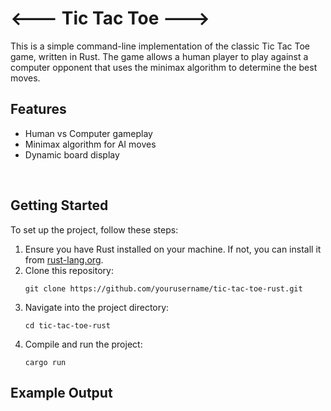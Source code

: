 <!DOCTYPE html>
<html lang="en">
<head>
</head>
<body>
    <h1><--- Tic Tac Toe ---></h1>
    <p>This is a simple command-line implementation of the classic Tic Tac Toe game, written in Rust. The game allows a human player to play against a computer opponent that uses the minimax algorithm to determine the best moves.</p>
    <h2>Features</h2>
    <ul>
        <li>Human vs Computer gameplay</li>
        <li>Minimax algorithm for AI moves</li>
        <li>Dynamic board display</li>
    </ul>
    <br>
    <h2>Getting Started</h2>
    <p>To set up the project, follow these steps:</p>
    <ol>
        <li>Ensure you have Rust installed on your machine. If not, you can install it from <a href="https://www.rust-lang.org/tools/install">rust-lang.org</a>.</li>
        <li>Clone this repository:</li>
        <pre><code>git clone https://github.com/yourusername/tic-tac-toe-rust.git</code></pre>
        <li>Navigate into the project directory:</li>
        <pre><code>cd tic-tac-toe-rust</code></pre>
        <li>Compile and run the project:</li>
        <pre><code>cargo run</code></pre>
    </ol>
    <h2>Example Output</h2>
</body>
</html>
